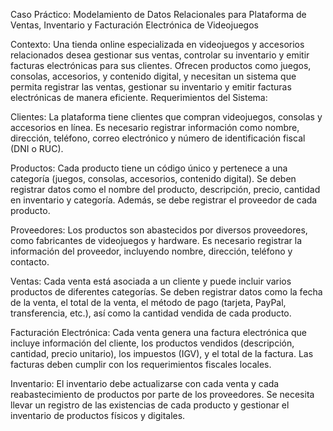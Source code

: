 Caso Práctico: Modelamiento de Datos Relacionales para Plataforma de Ventas, Inventario y Facturación Electrónica de Videojuegos

Contexto: Una tienda online especializada en videojuegos y accesorios relacionados desea gestionar sus ventas, controlar su inventario y emitir facturas electrónicas para sus clientes. Ofrecen productos como juegos, consolas, accesorios, y contenido digital, y necesitan un sistema que permita registrar las ventas, gestionar su inventario y emitir facturas electrónicas de manera eficiente.
Requerimientos del Sistema:

Clientes:
La plataforma tiene clientes que compran videojuegos, consolas y accesorios en línea. Es necesario registrar información como nombre, dirección, teléfono, correo electrónico y número de identificación fiscal (DNI o RUC).

Productos:
Cada producto tiene un código único y pertenece a una categoría (juegos, consolas, accesorios, contenido digital). Se deben registrar datos como el nombre del producto, descripción, precio, cantidad en inventario y categoría. Además, se debe registrar el proveedor de cada producto.

Proveedores:
Los productos son abastecidos por diversos proveedores, como fabricantes de videojuegos y hardware. Es necesario registrar la información del proveedor, incluyendo nombre, dirección, teléfono y contacto.

Ventas:
Cada venta está asociada a un cliente y puede incluir varios productos de diferentes categorías. Se deben registrar datos como la fecha de la venta, el total de la venta, el método de pago (tarjeta, PayPal, transferencia, etc.), así como la cantidad vendida de cada producto.

Facturación Electrónica:
Cada venta genera una factura electrónica que incluye información del cliente, los productos vendidos (descripción, cantidad, precio unitario), los impuestos (IGV), y el total de la factura. Las facturas deben cumplir con los requerimientos fiscales locales.

Inventario:
El inventario debe actualizarse con cada venta y cada reabastecimiento de productos por parte de los proveedores. Se necesita llevar un registro de las existencias de cada producto y gestionar el inventario de productos físicos y digitales.

